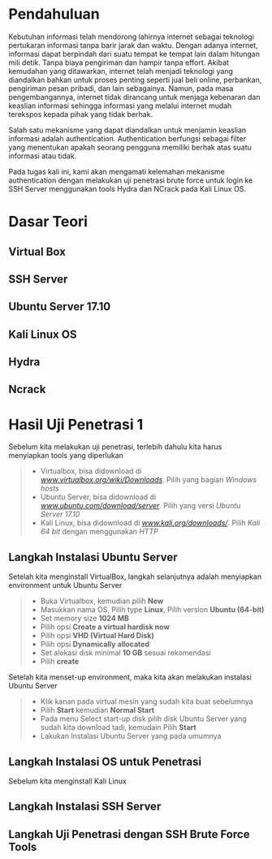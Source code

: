 # Pendahuluan

Kebutuhan informasi telah mendorong lahirnya internet sebagai teknologi pertukaran informasi tanpa barir jarak dan waktu.
Dengan adanya internet, informasi dapat berpindah dari suatu tempat ke tempat lain dalam hitungan mili detik. Tanpa biaya pengiriman dan hampir tanpa effort. Akibat kemudahan yang ditawarkan, internet telah menjadi teknologi yang diandalkan bahkan untuk proses penting seperti jual beli online, perbankan, pengiriman pesan pribadi, dan lain sebagainya. Namun, pada masa pengembangannya, internet tidak dirancang untuk menjaga kebenaran dan keaslian informasi sehingga informasi yang melalui internet mudah terekspos kepada pihak yang tidak berhak.

Salah satu mekanisme yang dapat diandalkan untuk menjamin keaslian informasi adalah authentication. Authentication berfungsi sebagai filter yang menentukan apakah seorang pengguna memiliki berhak atas suatu informasi atau tidak.

Pada tugas kali ini, kami akan mengamati kelemahan mekanisme authentication dengan melakukan uji penetrasi brute force untuk login ke SSH Server menggunakan tools Hydra dan NCrack pada Kali Linux OS. 

# Dasar Teori

## Virtual Box

## SSH Server

## Ubuntu Server 17.10 

## Kali Linux OS

## Hydra

## Ncrack

# Hasil Uji Penetrasi 1

Sebelum kita melakukan uji penetrasi, terlebih dahulu kita harus menyiapkan tools yang diperlukan
> - Virtualbox, bisa didownload di *www.virtualbox.org/wiki/Downloads*. Pilih yang bagian *Windows hosts*
> - Ubuntu Server, bisa didownload di *www.ubuntu.com/download/server*. Pilih yang versi *Ubuntu Server 17.10*
> - Kali Linux, bisa didownload di *www.kali.org/downloads/*. Pilih *Kali 64 bit* dengan menggunakan *HTTP*

## Langkah Instalasi Ubuntu Server

Setelah kita menginstall VirtualBox, langkah selanjutnya adalah menyiapkan environment untuk Ubuntu Server
> - Buka Virtualbox, kemudian pilih **New**
> - Masukkan nama OS, Pilih type **Linux**, Pilih version **Ubuntu (64-bit)**
> - Set memory size **1024 MB**
> - Pilih opsi **Create a virtual hardisk now**
> - Pilih opsi **VHD (Virtual Hard Disk)**
> - Pilih opsi **Dynamically allocated**
> - Set alokasi disk minimal **10 GB** sesuai rekomendasi
> - Pilih **create**

Setelah kita menset-up environment, maka kita akan melakukan instalasi Ubuntu Server
> - Klik kanan pada virtual mesin yang sudah kita buat sebelumnya
> - Pilih **Start** kemudian **Normal Start**
> - Pada menu Select start-up disk pilih disk Ubuntu Server yang sudah kita download tadi, kemudain Pilih **Start**
> - Lakukan Instalasi Ubuntu Server yang pada umumnya

## Langkah Instalasi OS untuk Penetrasi

Sebelum kita menginstall Kali Linux

## Langkah Instalasi SSH Server

## Langkah Uji Penetrasi dengan SSH Brute Force Tools